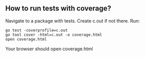 ## How to run tests with coverage?

Navigate to a package with tests. Create c.out if not there. Run:
```
go test -coverprofile=c.out 
go tool cover -html=c.out -o coverage.html
open coverage.html
```
Your browser should open coverage.html